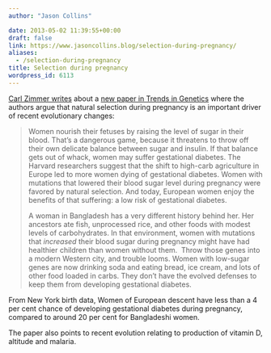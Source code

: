```yaml
---
author: "Jason Collins"

date: 2013-05-02 11:39:55+00:00
draft: false
link: https://www.jasoncollins.blog/selection-during-pregnancy/
aliases:
  - /selection-during-pregnancy
title: Selection during pregnancy
wordpress_id: 6113
---
```


[Carl Zimmer writes](http://phenomena.nationalgeographic.com/2013/05/01/what-to-expect-when-youre-expecting-by-charles-darwin/) about a [new paper in Trends in Genetics](https://doi.org/10.1016/j.tig.2013.03.001) where the authors argue that natural selection during pregnancy is an important driver of recent evolutionary changes:


<blockquote>Women nourish their fetuses by raising the level of sugar in their blood. That’s a dangerous game, because it threatens to throw off their own delicate balance between sugar and insulin. If that balance gets out of whack, women may suffer gestational diabetes. The Harvard researchers suggest that the shift to high-carb agriculture in Europe led to more women dying of gestational diabetes. Women with mutations that lowered their blood sugar level during pregnancy were favored by natural selection. And today, European women enjoy the benefits of that suffering: a low risk of gestational diabetes.

A woman in Bangladesh has a very different history behind her. Her ancestors ate fish, unprocessed rice, and other foods with modest levels of carbohydrates. In that environment, women with mutations that _increased_ their blood sugar during pregnancy might have had healthier children than women without them.  Throw those genes into a modern Western city, and trouble looms. Women with low-sugar genes are now drinking soda and eating bread, ice cream, and lots of other food loaded in carbs. They don’t have the evolved defenses to keep them from developing gestational diabetes.</blockquote>


From New York birth data, Women of European descent have less than a 4 per cent chance of developing gestational diabetes during pregnancy, compared to around 20 per cent for Bangladeshi women.

The paper also points to recent evolution relating to production of vitamin D, altitude and malaria.
